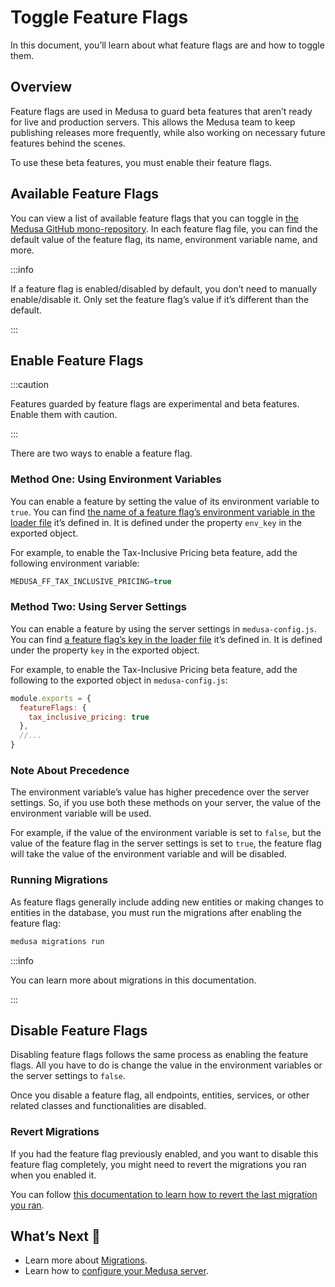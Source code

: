 # Toggle Feature Flags

In this document, you’ll learn about what feature flags are and how to toggle them.

## Overview

Feature flags are used in Medusa to guard beta features that aren’t ready for live and production servers. This allows the Medusa team to keep publishing releases more frequently, while also working on necessary future features behind the scenes.

To use these beta features, you must enable their feature flags.

## Available Feature Flags

You can view a list of available feature flags that you can toggle in [the Medusa GitHub mono-repository](https://github.com/medusajs/medusa/tree/master/packages/medusa/src/loaders/feature-flags). In each feature flag file, you can find the default value of the feature flag, its name, environment variable name, and more.

:::info

If a feature flag is enabled/disabled by default, you don’t need to manually enable/disable it. Only set the feature flag’s value if it’s different than the default.

:::

## Enable Feature Flags

:::caution

Features guarded by feature flags are experimental and beta features. Enable them with caution.

:::

There are two ways to enable a feature flag.

### Method One: Using Environment Variables

You can enable a feature by setting the value of its environment variable to `true`. You can find [the name of a feature flag’s environment variable in the loader file](https://github.com/medusajs/medusa/tree/master/packages/medusa/src/loaders/feature-flags) it’s defined in. It is defined under the property `env_key` in the exported object.

For example, to enable the Tax-Inclusive Pricing beta feature, add the following environment variable:

```jsx
MEDUSA_FF_TAX_INCLUSIVE_PRICING=true
```

### Method Two: Using Server Settings

You can enable a feature by using the server settings in `medusa-config.js`. You can find [a feature flag’s key in the loader file](https://github.com/medusajs/medusa/tree/master/packages/medusa/src/loaders/feature-flags) it’s defined in. It is defined under the property `key` in the exported object.

For example, to enable the Tax-Inclusive Pricing beta feature, add the following to the exported object in `medusa-config.js`:

```jsx
module.exports = {
  featureFlags: {
    tax_inclusive_pricing: true
  },
  //...
}
```

### Note About Precedence

The environment variable’s value has higher precedence over the server settings. So, if you use both these methods on your server, the value of the environment variable will be used.

For example, if the value of the environment variable is set to `false`, but the value of the feature flag in the server settings is set to `true`, the feature flag will take the value of the environment variable and will be disabled.

### Running Migrations

As feature flags generally include adding new entities or making changes to entities in the database, you must run the migrations after enabling the feature flag:

```bash
medusa migrations run
```

:::info

You can learn more about migrations in this documentation.

:::

## Disable Feature Flags

Disabling feature flags follows the same process as enabling the feature flags. All you have to do is change the value in the environment variables or the server settings to `false`.

Once you disable a feature flag, all endpoints, entities, services, or other related classes and functionalities are disabled.

### Revert Migrations

If you had the feature flag previously enabled, and you want to disable this feature flag completely, you might need to revert the migrations you ran when you enabled it.

You can follow [this documentation to learn how to revert the last migration you ran](https://docs.medusajs.com/cli/reference#migrations).

## What’s Next 🚀

- Learn more about [Migrations](../migrations/overview.md).
- Learn how to [configure your Medusa server](../../../usage/configurations.md).
